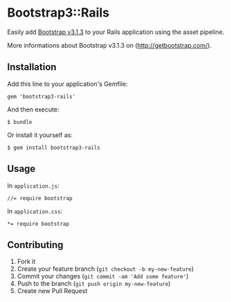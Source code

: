 # Bootstrap3::Rails

Easily add [Bootstrap v3.1.3](https://github.com/twbs/bootstrap/) to your Rails application using the asset pipeline.

More informations about Bootstrap v3.1.3 on (http://getbootstrap.com/).

## Installation

Add this line to your application's Gemfile:

    gem 'bootstrap3-rails'

And then execute:

    $ bundle

Or install it yourself as:

    $ gem install bootstrap3-rails

## Usage

In `application.js`:

    //= require bootstrap

In `application.css`:

    *= require bootstrap

## Contributing

1. Fork it
2. Create your feature branch (`git checkout -b my-new-feature`)
3. Commit your changes (`git commit -am 'Add some feature'`)
4. Push to the branch (`git push origin my-new-feature`)
5. Create new Pull Request
